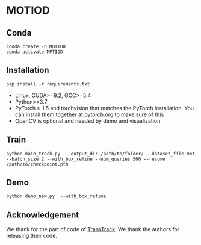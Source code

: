 # MOTIOD

## Conda

``` 
conda create -n MOTIOD
conda activate MPTIOD
```


## Installation

``` 
pip install -r requirements.txt
```
- Linux, CUDA>=9.2, GCC>=5.4
- Python>=3.7
- PyTorch ≥ 1.5 and torchvision that matches the PyTorch installation. You can install them together at pytorch.org to make sure of this
- OpenCV is optional and needed by demo and visualization



## Train
``` 
python main_track.py  --output_dir /path/to/folder/ --dataset_file mot --batch_size 2 --with_box_refine --num_queries 500 --resume
/path/to/checkpoint.pth
```

## Demo
``` 
python demo_new.py  --with_box_refine
```


## Acknowledgement
We thank for the part of code of [TransTrack](https://github.com/PeizeSun/TransTrack). We thank the authors for releasing their code.




